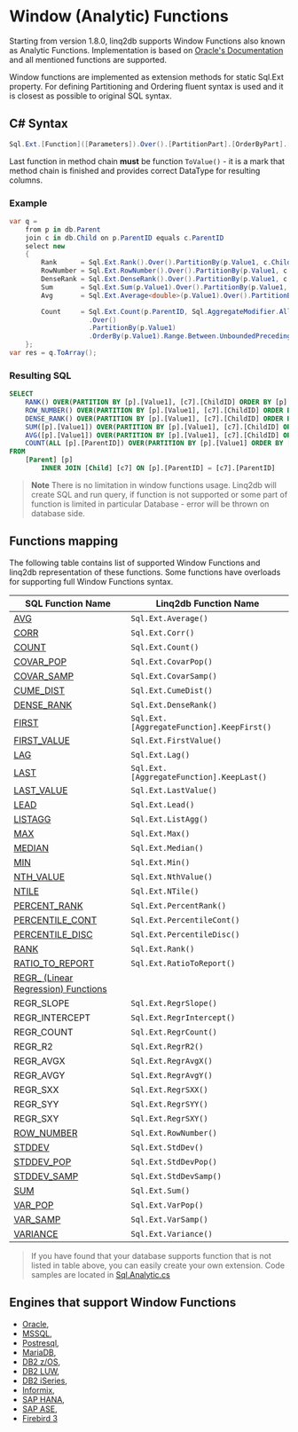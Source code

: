# Window (Analytic) Functions

Starting from version 1.8.0, linq2db supports Window Functions also known as Analytic Functions.
Implementation is based on [Oracle's Documentation](https://docs.oracle.com/cd/E11882_01/server.112/e41084/functions004.htm) and all mentioned functions are supported.

Window functions are implemented as extension methods for static Sql.Ext property. For defining Partitioning and Ordering fluent syntax is used and it is closest as possible to original SQL syntax.

## C# Syntax

```cs
Sql.Ext.[Function]([Parameters]).Over().[PartitionPart].[OrderByPart].[WindowingPart].ToValue()
```

Last function in method chain **must** be function `ToValue()` - it is a mark that method chain is finished and provides correct DataType for resulting columns.

### Example

```c#
var q =
    from p in db.Parent
    join c in db.Child on p.ParentID equals c.ParentID 
    select new
    {
        Rank      = Sql.Ext.Rank().Over().PartitionBy(p.Value1, c.ChildID).OrderBy(p.Value1).ThenBy(c.ChildID).ThenBy(c.ParentID).ToValue(),
        RowNumber = Sql.Ext.RowNumber().Over().PartitionBy(p.Value1, c.ChildID).OrderByDesc(p.Value1).ThenBy(c.ChildID).ThenByDesc(c.ParentID).ToValue(),
        DenseRank = Sql.Ext.DenseRank().Over().PartitionBy(p.Value1, c.ChildID).OrderBy(p.Value1).ToValue(),
        Sum       = Sql.Ext.Sum(p.Value1).Over().PartitionBy(p.Value1, c.ChildID).OrderBy(p.Value1).ToValue(),
        Avg       = Sql.Ext.Average<double>(p.Value1).Over().PartitionBy(p.Value1, c.ChildID).OrderBy(p.Value1).ToValue(),

        Count     = Sql.Ext.Count(p.ParentID, Sql.AggregateModifier.All)
                    .Over()
                    .PartitionBy(p.Value1)
                    .OrderBy(p.Value1).Range.Between.UnboundedPreceding.And.CurrentRow.ToValue(),
    };
var res = q.ToArray();
```

### Resulting SQL

```sql
SELECT
    RANK() OVER(PARTITION BY [p].[Value1], [c7].[ChildID] ORDER BY [p].[Value1], [c7].[ChildID], [c7].[ParentID]) as [c1],
    ROW_NUMBER() OVER(PARTITION BY [p].[Value1], [c7].[ChildID] ORDER BY [p].[Value1] DESC, [c7].[ChildID], [c7].[ParentID] DESC) as [c2],
    DENSE_RANK() OVER(PARTITION BY [p].[Value1], [c7].[ChildID] ORDER BY [p].[Value1]) as [c3],
    SUM([p].[Value1]) OVER(PARTITION BY [p].[Value1], [c7].[ChildID] ORDER BY [p].[Value1]) as [c4],
    AVG([p].[Value1]) OVER(PARTITION BY [p].[Value1], [c7].[ChildID] ORDER BY [p].[Value1]) as [c5],
    COUNT(ALL [p].[ParentID]) OVER(PARTITION BY [p].[Value1] ORDER BY [p].[Value1] RANGE BETWEEN UNBOUNDED PRECEDING AND CURRENT ROW) as [c6]
FROM
    [Parent] [p]
        INNER JOIN [Child] [c7] ON [p].[ParentID] = [c7].[ParentID]
```

>**Note** There is no limitation in window functions usage. Linq2db will create SQL and run query, if function is not supported or some part of function is limited in particular Database - error will be thrown on database side.

## Functions mapping

The following table contains list of supported Window Functions and linq2db representation of these functions. Some functions have overloads for supporting full Window Functions syntax.

SQL Function Name                                                                                              | Linq2db Function Name
------------------------------------                                                                           |----------------------
[AVG](https://docs.oracle.com/cd/E11882_01/server.112/e41084/functions018.htm)                                 | `Sql.Ext.Average()`
[CORR](https://docs.oracle.com/cd/E11882_01/server.112/e41084/functions035.htm)                                | `Sql.Ext.Corr()`
[COUNT](https://docs.oracle.com/cd/E11882_01/server.112/e41084/functions039.htm)                               | `Sql.Ext.Count()`
[COVAR_POP](https://docs.oracle.com/cd/E11882_01/server.112/e41084/functions040.htm)                           | `Sql.Ext.CovarPop()`
[COVAR_SAMP](https://docs.oracle.com/cd/E11882_01/server.112/e41084/functions041.htm)                          | `Sql.Ext.CovarSamp()`
[CUME_DIST](https://docs.oracle.com/cd/E11882_01/server.112/e41084/functions043.htm)                           | `Sql.Ext.CumeDist()`
[DENSE_RANK](https://docs.oracle.com/cd/E11882_01/server.112/e41084/functions052.htm)                          | `Sql.Ext.DenseRank()`
[FIRST](https://docs.oracle.com/cd/E11882_01/server.112/e41084/functions065.htm)                               | `Sql.Ext.[AggregateFunction].KeepFirst()`
[FIRST_VALUE](https://docs.oracle.com/cd/E11882_01/server.112/e41084/functions066.htm)                         | `Sql.Ext.FirstValue()`
[LAG](https://docs.oracle.com/cd/E11882_01/server.112/e41084/functions082.htm)                                 | `Sql.Ext.Lag()` 
[LAST](https://docs.oracle.com/cd/E11882_01/server.112/e41084/functions083.htm)                                | `Sql.Ext.[AggregateFunction].KeepLast()`
[LAST_VALUE](https://docs.oracle.com/cd/E11882_01/server.112/e41084/functions085.htm)                          | `Sql.Ext.LastValue()`
[LEAD](https://docs.oracle.com/cd/E11882_01/server.112/e41084/functions086.htm)                                | `Sql.Ext.Lead()`
[LISTAGG](https://docs.oracle.com/cd/E11882_01/server.112/e41084/functions089.htm)                             | `Sql.Ext.ListAgg()`
[MAX](https://docs.oracle.com/cd/E11882_01/server.112/e41084/functions098.htm)                                 | `Sql.Ext.Max()`
[MEDIAN](https://docs.oracle.com/cd/E11882_01/server.112/e41084/functions099.htm)                              | `Sql.Ext.Median()`
[MIN](https://docs.oracle.com/cd/E11882_01/server.112/e41084/functions100.htm)                                 | `Sql.Ext.Min()`
[NTH_VALUE](https://docs.oracle.com/cd/E11882_01/server.112/e41084/functions114.htm)                           | `Sql.Ext.NthValue()`
[NTILE](https://docs.oracle.com/cd/E11882_01/server.112/e41084/functions115.htm)                               | `Sql.Ext.NTile()`
[PERCENT_RANK](https://docs.oracle.com/cd/E11882_01/server.112/e41084/functions126.htm)                        | `Sql.Ext.PercentRank()`
[PERCENTILE_CONT](https://docs.oracle.com/cd/E11882_01/server.112/e41084/functions127.htm)                     | `Sql.Ext.PercentileCont()`
[PERCENTILE_DISC](https://docs.oracle.com/cd/E11882_01/server.112/e41084/functions128.htm)                     | `Sql.Ext.PercentileDisc()`
[RANK](https://docs.oracle.com/cd/E11882_01/server.112/e41084/functions141.htm)                                | `Sql.Ext.Rank()`
[RATIO_TO_REPORT](https://docs.oracle.com/cd/E11882_01/server.112/e41084/functions142.htm)                     | `Sql.Ext.RatioToReport()`
[REGR_ (Linear Regression) Functions](https://docs.oracle.com/cd/E11882_01/server.112/e41084/functions151.htm) | 
REGR_SLOPE                                                                                                     | `Sql.Ext.RegrSlope()`
REGR_INTERCEPT                                                                                                 | `Sql.Ext.RegrIntercept()`
REGR_COUNT                                                                                                     | `Sql.Ext.RegrCount()`
REGR_R2                                                                                                        | `Sql.Ext.RegrR2()`
REGR_AVGX                                                                                                      | `Sql.Ext.RegrAvgX()`
REGR_AVGY                                                                                                      | `Sql.Ext.RegrAvgY()`
REGR_SXX                                                                                                       | `Sql.Ext.RegrSXX()`
REGR_SYY                                                                                                       | `Sql.Ext.RegrSYY()`
REGR_SXY                                                                                                       | `Sql.Ext.RegrSXY()`
[ROW_NUMBER](https://docs.oracle.com/cd/E11882_01/server.112/e41084/functions156.htm)                          | `Sql.Ext.RowNumber()`
[STDDEV](https://docs.oracle.com/cd/E11882_01/server.112/e41084/functions178.htm)                              | `Sql.Ext.StdDev()`
[STDDEV_POP](https://docs.oracle.com/cd/E11882_01/server.112/e41084/functions179.htm)                          | `Sql.Ext.StdDevPop()`
[STDDEV_SAMP](https://docs.oracle.com/cd/E11882_01/server.112/e41084/functions180.htm)                         | `Sql.Ext.StdDevSamp()`
[SUM](https://docs.oracle.com/cd/E11882_01/server.112/e41084/functions182.htm)                                 | `Sql.Ext.Sum()`
[VAR_POP](https://docs.oracle.com/cd/E11882_01/server.112/e41084/functions230.htm)                             | `Sql.Ext.VarPop()`
[VAR_SAMP](https://docs.oracle.com/cd/E11882_01/server.112/e41084/functions231.htm)                            | `Sql.Ext.VarSamp()`
[VARIANCE](https://docs.oracle.com/cd/E11882_01/server.112/e41084/functions232.htm)                            | `Sql.Ext.Variance()`

>If you have found that your database supports function that is not listed in table above, you can easily create your own extension. Code samples are located in [Sql.Analytic.cs](https://github.com/linq2db/linq2db/blob/master/Source/Sql/Sql.Analytic.cs#L399)

## Engines that support Window Functions

* [Oracle](https://docs.oracle.com/cd/E11882_01/server.112/e41084/functions004.htm),
* [MSSQL](https://docs.microsoft.com/en-us/sql/t-sql/queries/select-over-clause-transact-sql),
* [Postresql](https://www.postgresql.org/docs/current/static/tutorial-window.html),
* [MariaDB](https://mariadb.com/kb/en/mariadb/window-functions),
* [DB2 z/OS](https://www.ibm.com/support/knowledgecenter/en/SSEPEK_12.0.0/sqlref/src/tpc/db2z_olapspecification.html),
* [DB2 LUW](https://www.ibm.com/support/knowledgecenter/en/SSEPGG_11.1.0/com.ibm.db2.luw.sql.ref.doc/doc/r0023461.html),
* [DB2 iSeries](https://www.ibm.com/support/knowledgecenter/en/ssw_ibm_i_73/sqlp/rbafyolap.htm),
* [Informix](https://www.ibm.com/support/knowledgecenter/en/SSGU8G_12.1.0/com.ibm.sqls.doc/ids_sqs_2584.htm),
* [SAP HANA](http://help-legacy.sap.com/saphelp_hanaplatform/helpdata/en/20/a353327519101495dfd0a87060a0d3/content.htm),
* [SAP ASE](http://infocenter.sybase.com/help/index.jsp?topic=/com.sybase.infocenter.dc38151.1602/doc/html/san1278452950084.html),
* [Firebird 3](https://www.firebirdsql.org/file/documentation/release_notes/html/en/3_0/rnfb30-dml-windowfuncs.html)